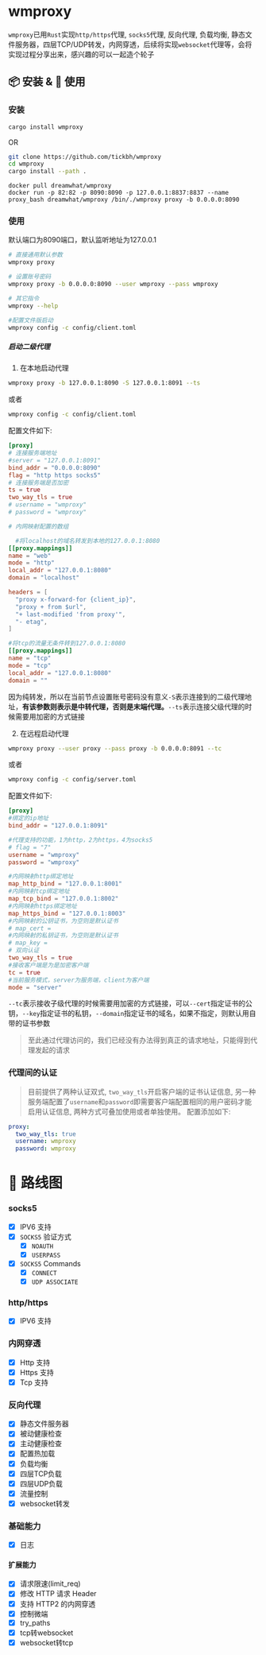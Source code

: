 # wmproxy
`wmproxy`已用`Rust`实现`http/https`代理, `socks5`代理, 反向代理, 负载均衡, 静态文件服务器，四层TCP/UDP转发，内网穿透，后续将实现`websocket`代理等，会将实现过程分享出来，感兴趣的可以一起造个轮子

## 📦 安装 & 🏃 使用

### 安装

```bash
cargo install wmproxy
```

OR

```bash
git clone https://github.com/tickbh/wmproxy
cd wmproxy
cargo install --path .
```

```docker
docker pull dreamwhat/wmproxy
docker run -p 82:82 -p 8090:8090 -p 127.0.0.1:8837:8837 --name proxy_bash dreamwhat/wmproxy /bin/./wmproxy proxy -b 0.0.0.0:8090
```

### 使用
默认端口为8090端口，默认监听地址为127.0.0.1
```bash
# 直接通用默认参数
wmproxy proxy

# 设置账号密码
wmproxy proxy -b 0.0.0.0:8090 --user wmproxy --pass wmproxy

# 其它指令
wmproxy --help

#配置文件版启动
wmproxy config -c config/client.toml
```

##### 启动二级代理
1. 在本地启动代理
```bash
wmproxy proxy -b 127.0.0.1:8090 -S 127.0.0.1:8091 --ts
```
或者
```bash
wmproxy config -c config/client.toml
```
配置文件如下:
```toml
[proxy]
# 连接服务端地址
#server = "127.0.0.1:8091"
bind_addr = "0.0.0.0:8090"
flag = "http https socks5"
# 连接服务端是否加密
ts = true
two_way_tls = true
# username = "wmproxy"
# password = "wmproxy"

# 内网映射配置的数组

  #将localhost的域名转发到本地的127.0.0.1:8080
[[proxy.mappings]]
name = "web"
mode = "http"
local_addr = "127.0.0.1:8080"
domain = "localhost"

headers = [
  "proxy x-forward-for {client_ip}",
  "proxy + from $url",
  "+ last-modified 'from proxy'",
  "- etag",
]

#将tcp的流量无条件转到127.0.0.1:8080
[[proxy.mappings]]
name = "tcp"
mode = "tcp"
local_addr = "127.0.0.1:8080"
domain = ""
```

因为纯转发，所以在当前节点设置账号密码没有意义`-S`表示连接到的二级代理地址，**有该参数则表示是中转代理，否则是末端代理。**```--ts```表示连接父级代理的时候需要用加密的方式链接

2. 在远程启动代理
```bash
wmproxy proxy --user proxy --pass proxy -b 0.0.0.0:8091 --tc
```
或者
```bash
wmproxy config -c config/server.toml
```
配置文件如下:
```toml
[proxy]
#绑定的ip地址
bind_addr = "127.0.0.1:8091"

#代理支持的功能，1为http，2为https，4为socks5
# flag = "7"
username = "wmproxy"
password = "wmproxy"

#内网映射http绑定地址
map_http_bind = "127.0.0.1:8001"
#内网映射tcp绑定地址
map_tcp_bind = "127.0.0.1:8002"
#内网映射https绑定地址
map_https_bind = "127.0.0.1:8003"
#内网映射的公钥证书，为空则是默认证书
# map_cert = 
#内网映射的私钥证书，为空则是默认证书
# map_key =
# 双向认证
two_way_tls = true
#接收客户端是为是加密客户端
tc = true
#当前服务模式，server为服务端，client为客户端
mode = "server"
```

```--tc```表示接收子级代理的时候需要用加密的方式链接，可以```--cert```指定证书的公钥，```--key```指定证书的私钥，```--domain```指定证书的域名，如果不指定，则默认用自带的证书参数
> 至此通过代理访问的，我们已经没有办法得到真正的请求地址，只能得到代理发起的请求

### 代理间的认证
> 目前提供了两种认证双式, ```two_way_tls```开启客户端的证书认证信息, 另一种服务端配置了```username```和```password```即需要客户端配置相同的用户密码才能启用认证信息, 两种方式可叠加使用或者单独使用。
> 配置添加如下:

```yaml
proxy:
  two_way_tls: true
  username: wmproxy
  password: wmproxy
```

# 🚥 路线图
### socks5

- [x] IPV6 支持
- [x] `SOCKS5` 验证方式
  - [x] `NOAUTH`
  - [x] `USERPASS`
- [x] `SOCKS5` Commands
  - [x] `CONNECT`
  - [x] `UDP ASSOCIATE`

### http/https

- [x] IPV6 支持

### 内网穿透

- [x] Http 支持
- [x] Https 支持
- [x] Tcp 支持

### 反向代理

- [x] 静态文件服务器
- [x] 被动健康检查
- [x] 主动健康检查
- [x] 配置热加载
- [x] 负载均衡
- [x] 四层TCP负载
- [x] 四层UDP负载
- [x] 流量控制
- [x] websocket转发

### 基础能力
- [x] 日志

#### 扩展能力

- [x] 请求限速(limit_req)
- [x] 修改 HTTP 请求 Header
- [x] 支持 HTTP2 的内网穿透
- [x] 控制微端
- [x] try_paths
- [x] tcp转websocket
- [x] websocket转tcp